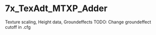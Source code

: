 # 7x_TexAdt_MTXP_Adder
Texture scaling, Height data, Groundeffects
TODO: Change groundeffect cutoff in .cfg
